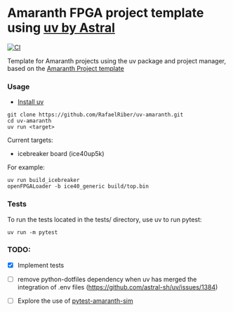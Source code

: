 # Amaranth FPGA project template using [uv by Astral](https://github.com/astral-sh/uv)

[![CI](https://github.com/RafaelRiber/uv-amaranth-template/actions/workflows/ci.yml/badge.svg?branch=main)](https://github.com/RafaelRiber/uv-amaranth-template/actions/workflows/ci.yml)

Template for Amaranth projects using the uv package and project manager, based on the [Amaranth Project template](https://github.com/amaranth-lang/template-fpga)

### Usage
- [Install uv](https://github.com/astral-sh/uv?tab=readme-ov-file#installation)
```
git clone https://github.com/RafaelRiber/uv-amaranth.git
cd uv-amaranth
uv run <target> 
```
Current targets:
- icebreaker board (ice40up5k)

For example:
```
uv run build_icebreaker
openFPGALoader -b ice40_generic build/top.bin
```

### Tests
To run the tests located in the tests/ directory, use uv to run pytest:
```
uv run -m pytest
```


### TODO:
- [x] Implement tests
- [ ] remove python-dotfiles dependency when uv has merged the integration of .env files (https://github.com/astral-sh/uv/issues/1384)
- [ ] Explore the use of [pytest-amaranth-sim](https://github.com/cr1901/pytest-amaranth-sim)





